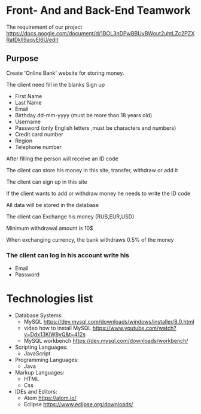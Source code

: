   # Front- And and Back-End Teamwork
 
 The requirement of our project  https://docs.google.com/document/d/1BOL3nDPwBBUvBWout2uhtLZc2PZXRatDkll9aqyEl6U/edit

## Purpose 
  Create 'Online Bank' website for storing money.

 The client need fill in the blanks 
    Sign up
   - First Name
   - Last Name 
   - Email
   - Birthday  dd-mm-yyyy (must be more than 18 years old)
   - Username 
   - Password (only English letters ,must be characters and numbers)
   - Credit card number
   - Region 
   - Telephone number


 Аfter filling the person will receive an ID code

 The client can store his money in this site, transfer, withdraw or add it

 The client can sign up in this site 

 If the client wants to add  or withdraw  money he needs to write the ID code

 Аll data will be stored in the database
 
 The client can Exchange his money (RUB,EUR,USD)

 Minimum withdrawal amount is 10$

 When exchanging currency, the bank withdraws 0.5% of the money

### The client can log in his account write his
   - Email
   - Password 
   
# Technologies list
  - Database Systems:
     - MySQL  https://dev.mysql.com/downloads/windows/installer/8.0.html
     - video how to install MySQL https://www.youtube.com/watch?v=Ddx13KlW8yQ&t=412s
     - MySQL workbench  https://dev.mysql.com/downloads/workbench/
  - Scripting Languages:
     - JavaScript 
  - Programming Languages:
     - Java
  - Markup Languages:
     - HTML
     - Css
  - IDEs and Editors:
       - Atom   https://atom.io/
     - Eclipse  https://www.eclipse.org/downloads/
